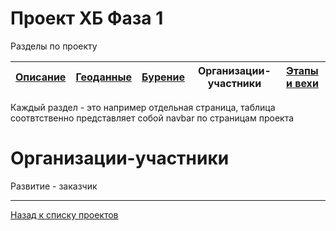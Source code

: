 # Проект ХБ Фаза 1

Разделы по проекту

| [Описание](1.html) | [Геоданные](1_geo.html) | [Бурение](1_well.html) | Организации-участники | [Этапы и вехи](1_plan.html) |
|-------|--------|---------|---------|---------|


Каждый раздел - это например отдельная страница, таблица соотвтственно представляет собой navbar по страницам проекта

# Организации-участники

Развитие - заказчик

---

[Назад к списку проектов](https://ygpn.github.io/)
